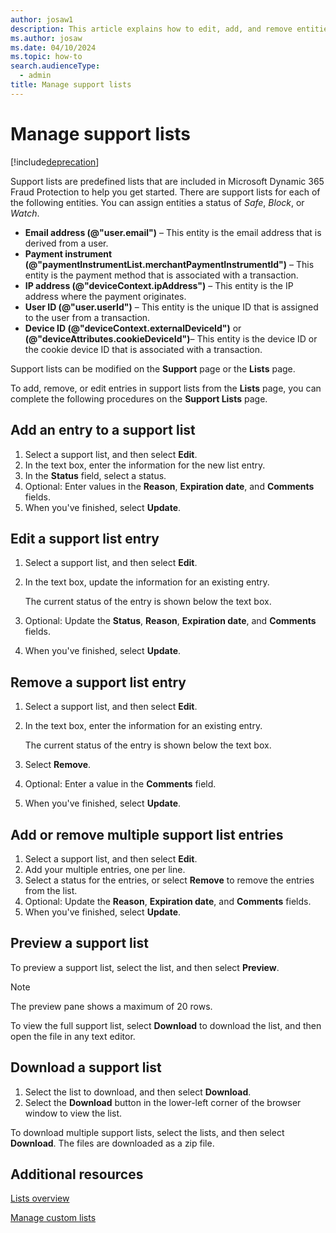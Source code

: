 ```yaml
---
author: josaw1
description: This article explains how to edit, add, and remove entities in support lists in Microsoft Dynamics 365 Fraud Protection.
ms.author: josaw
ms.date: 04/10/2024
ms.topic: how-to
search.audienceType:
  - admin
title: Manage support lists
---
```


# Manage support lists

[!include[deprecation](includes/deprecation.md)]

Support lists are predefined lists that are included in Microsoft Dynamic 365 Fraud Protection to help you get started. There are support lists for each of the following entities. You can assign entities a status of *Safe*, *Block*, or *Watch*.

- **Email address (@"user.email")** – This entity is the email address that is derived from a user.
- **Payment instrument (@"paymentInstrumentList.merchantPaymentInstrumentId")** – This entity is the payment method that is associated with a transaction.
- **IP address (@"deviceContext.ipAddress")** – This entity is the IP address where the payment originates.
- **User ID (@"user.userId")** – This entity is the unique ID that is assigned to the user from a transaction.
- **Device ID (@"deviceContext.externalDeviceId")** or **(@"deviceAttributes.cookieDeviceId")**– This entity is the device ID or the cookie device ID that is associated with a transaction.

Support lists can be modified on the **Support** page or the **Lists** page.

To add, remove, or edit entries in support lists from the **Lists** page, you can complete the following procedures on the **Support Lists** page.

## Add an entry to a support list

1. Select a support list, and then select **Edit**.
1. In the text box, enter the information for the new list entry.
1. In the **Status** field, select a status.
1. Optional: Enter values in the **Reason**, **Expiration date**, and **Comments** fields.
1. When you've finished, select **Update**.

## Edit a support list entry

1. Select a support list, and then select **Edit**.
1. In the text box, update the information for an existing entry.

    The current status of the entry is shown below the text box.

1. Optional: Update the **Status**, **Reason**, **Expiration date**, and **Comments** fields.
1. When you've finished, select **Update**.

## Remove a support list entry

1. Select a support list, and then select **Edit**.
1. In the text box, enter the information for an existing entry.

    The current status of the entry is shown below the text box.

1. Select **Remove**.
1. Optional: Enter a value in the **Comments** field.
1. When you've finished, select **Update**.

## Add or remove multiple support list entries

1. Select a support list, and then select **Edit**.
1. Add your multiple entries, one per line.
1. Select a status for the entries, or select **Remove** to remove the entries from the list.
1. Optional: Update the **Reason**, **Expiration date**, and **Comments** fields.
1. When you've finished, select **Update**.

## Preview a support list

To preview a support list, select the list, and then select **Preview**.

> [!NOTE]
> The preview pane shows a maximum of 20 rows.

To view the full support list, select **Download** to download the list, and then open the file in any text editor.

## Download a support list

1. Select the list to download, and then select **Download**.
1. Select the **Download** button in the lower-left corner of the browser window to view the list.

To download multiple support lists, select the lists, and then select **Download**. The files are downloaded as a zip file.

## Additional resources

[Lists overview](lists-overview.md)

[Manage custom lists](lists.md)
